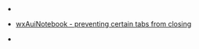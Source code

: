 
- [](/2009/04/1558010771/)

- [wxAuiNotebook - preventing certain tabs from closing](/2009/04/765379/)

- [](/2009/04/1557623805/)
